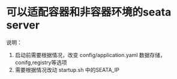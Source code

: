 # 可以适配容器和非容器环境的seata server
说明：
1. 启动前需要根据情况，改变 config/application.yaml 数据存储，conifg,registry等选项
2. 需要根据情况改动 startup.sh 中的SEATA_IP